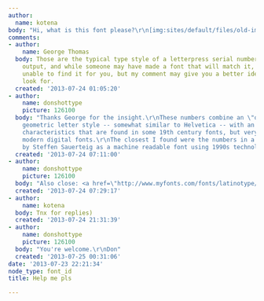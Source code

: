 ```yaml
---
author:
  name: kotena
body: "Hi, what is this font please?\r\n[img:sites/default/files/old-images/!!!!!!!!!!_5105.png]"
comments:
- author:
    name: George Thomas
  body: Those are the typical type style of a letterpress serial numbering device's
    output, and while someone may have made a font that will match it, I have been
    unable to find it for you, but my comment may give you a better idea of what to
    look for.
  created: '2013-07-24 01:05:20'
- author:
    name: donshottype
    picture: 126100
  body: "Thanks George for the insight.\r\nThese numbers combine an \"over rounded\"
    geometric letter style -- somewhat similar to Helvetica -- with an open top 4;
    characteristics that are found in some 19th century fonts, but very rarely in
    modern digital fonts.\r\nThe closest I found were the numbers in a font designed
    by Steffen Sauerteig as a machine readable font using 1990s technology: <a href=\"http://www.myfonts.com/fonts/fontfont/ff-typestar/\">Typestar</a>.\r\nDon"
  created: '2013-07-24 07:11:00'
- author:
    name: donshottype
    picture: 126100
  body: "Also close: <a href=\"http://www.myfonts.com/fonts/latinotype/andes/\">Andes</a>.\r\nDon"
  created: '2013-07-24 07:29:17'
- author:
    name: kotena
  body: Tnx for replies)
  created: '2013-07-24 21:31:39'
- author:
    name: donshottype
    picture: 126100
  body: "You're welcome.\r\nDon"
  created: '2013-07-25 00:31:06'
date: '2013-07-23 22:21:34'
node_type: font_id
title: Help me pls

---
```


